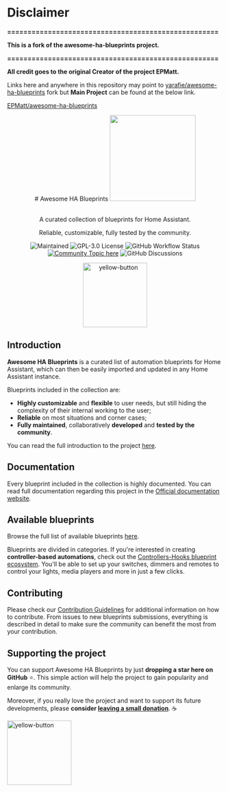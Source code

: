 # Disclaimer

**====================================================**

**This is a fork of the awesome-ha-blueprints project.**

**====================================================**

**All credit goes to the original Creator of the project EPMatt.**

Links here and anywhere in this repository may point to [yarafie/awesome-ha-blueprints](https://github.com/yarafie/awesome-ha-blueprints/) fork but **Main Project** can be found at the below link.

[EPMatt/awesome-ha-blueprints](https://github.com/EPMatt/awesome-ha-blueprints/) 

<div align="center">
# Awesome HA Blueprints

<a href="https://yarafie.github.io/awesome-ha-blueprints/">
<img width=200 src="./awesome-ha-blueprints-logo.png"/>
</a>
<br/>
<br/>

A curated collection of blueprints for Home Assistant.

Reliable, customizable, fully tested by the community.

![Maintained](https://img.shields.io/badge/maintained-yes-brightgreen) ![GPL-3.0 License](https://img.shields.io/github/license/EPMatt/awesome-ha-blueprints) ![GitHub Workflow Status](https://img.shields.io/github/workflow/status/epmatt/awesome-ha-blueprints/Continuous%20Integration?label=checks%20and%20build) [![Community Topic here](https://img.shields.io/badge/home%20assistant%20forums-topic-blue)](https://community.home-assistant.io/t/awesome-ha-blueprints-a-curated-list-of-blueprints-easily-create-controller-based-automations-remotes-switches-for-controlling-lights-media-players-and-more/256687)
![GitHub Discussions](https://img.shields.io/github/discussions/EPMatt/awesome-ha-blueprints)

<a href="https://www.buymeacoffee.com/epmatt"><img width="150" alt="yellow-button" src="https://user-images.githubusercontent.com/30753195/133942263-5fef0166-4ab5-4529-b931-37b5d14f02bf.png"></a>

</div>

## Introduction

**Awesome HA Blueprints** is a curated list of automation blueprints for Home Assistant, which can then be easily imported and updated in any Home Assistant instance.

Blueprints included in the collection are:

- **Highly customizable** and **flexible** to user needs, but still hiding the complexity of their internal working to the user;
- **Reliable** on most situations and corner cases;
- **Fully maintained**, collaboratively **developed** and **tested by the community**.

You can read the full introduction to the project [here](https://yarafie.github.io/awesome-ha-blueprints/docs/introduction).

## Documentation

Every blueprint included in the collection is highly documented. You can read full documentation regarding this project in the [Official documentation website](https://yarafie.github.io/awesome-ha-blueprints/).

## Available blueprints

Browse the full list of available blueprints [here](https://yarafie.github.io/awesome-ha-blueprints/docs/blueprints/).

Blueprints are divided in categories. If you're interested in creating **controller-based automations**, check out the [Controllers-Hooks blueprint ecosystem](https://yarafie.github.io/awesome-ha-blueprints/docs/controllers-hooks-ecosystem). You'll be able to set up your switches, dimmers and remotes to control your lights, media players and more in just a few clicks.

## Contributing

Please check our [Contribution Guidelines](https://github.com/yarafie/awesome-ha-blueprints/blob/main/CONTRIBUTING.md) for additional information on how to contribute. From issues to new blueprints submissions, everything is described in detail to make sure the community can benefit the most from your contribution.

## Supporting the project

You can support Awesome HA Blueprints by just **dropping a star here on GitHub** :star:. This simple action will help the project to gain popularity and enlarge its community.

Moreover, if you really love the project and want to support its future developments, please **consider [leaving a small donation](https://www.buymeacoffee.com/epmatt)**. ☕

<a href="https://www.buymeacoffee.com/epmatt"><img width="150" alt="yellow-button" src="https://user-images.githubusercontent.com/30753195/133942263-5fef0166-4ab5-4529-b931-37b5d14f02bf.png"></a>
